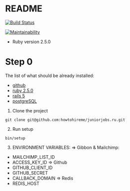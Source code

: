 # README

[![Build Status](https://travis-ci.org/howtohireme/juniorjobs.ru.svg?branch=master)](https://travis-ci.org/howtohireme/juniorjobs.ru)

[![Maintainability](https://api.codeclimate.com/v1/badges/a99a88d28ad37a79dbf6/maintainability)](https://codeclimate.com/github/codeclimate/codeclimate/maintainability)

* Ruby version 2.5.0
# Step 0
The list of what should be already installed:
* [github](https://git-scm.com/downloads)
* [ruby 2.5.0](https://www.ruby-lang.org/ru/downloads/)
* [rails 5](http://rubyonrails.org/)
* [postgreSQL](https://www.postgresql.org/download/)

1. Clone the project
```
git clone git@github.com:howtohireme/juniorjobs.ru.git
```
2. Run setup
```
bin/setup
```

3. ENVIRONMENT VARIABLES:
=> Gibbon & Mailchimp:
* MAILCHIMP_LIST_ID
* ACCESS_KEY_ID
=> Github
* GITHUB_CLIENT_ID
* GITHUB_SECRET
* CALLBACK_DOMAIN
=> Redis
* REDIS_HOST
